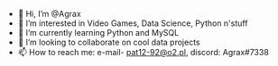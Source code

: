 - 👋 Hi, I’m @Agrax
- 👀 I’m interested in Video Games, Data Science, Python n'stuff
- 🌱 I’m currently learning Python and MySQL
- 💞️ I’m looking to collaborate on cool data projects
- 📫 How to reach me: e-mail- pat12-92@o2.pl, discord: Agrax#7338

<!---
Agrax/Agrax is a ✨ special ✨ repository because its `README.md` (this file) appears on your GitHub profile.
You can click the Preview link to take a look at your changes.
--->
